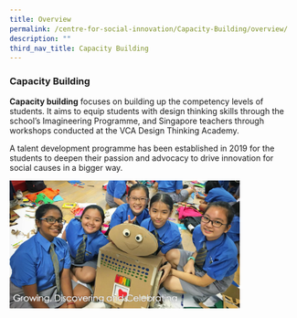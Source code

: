 ```yaml
---
title: Overview
permalink: /centre-for-social-innovation/Capacity-Building/overview/
description: ""
third_nav_title: Capacity Building
---
```

### Capacity Building

**Capacity building** focuses on building up the competency levels of students. It aims to equip students with design thinking skills through the school’s Imagineering Programme, and Singapore teachers through workshops conducted at the VCA Design Thinking Academy.  

A talent development programme has been established in 2019 for the students to deepen their passion and advocacy to drive innovation for social causes in a bigger way.

<img src="/images/capacity.png" style="width:80%">